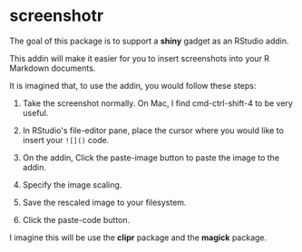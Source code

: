 
<!-- README.md is generated from README.Rmd. Please edit that file -->
screenshotr
===========

The goal of this package is to support a **shiny** gadget as an RStudio addin.

This addin will make it easier for you to insert screenshots into your R Markdown documents.

It is imagined that, to use the addin, you would follow these steps:

1.  Take the screenshot normally. On Mac, I find cmd-ctrl-shift-4 to be very useful.

2.  In RStudio's file-editor pane, place the cursor where you would like to insert your `![]()` code.

3.  On the addin, Click the paste-image button to paste the image to the addin.

4.  Specify the image scaling.

5.  Save the rescaled image to your filesystem.

6.  Click the paste-code button.

I imagine this will be use the **clipr** package and the **magick** package.
